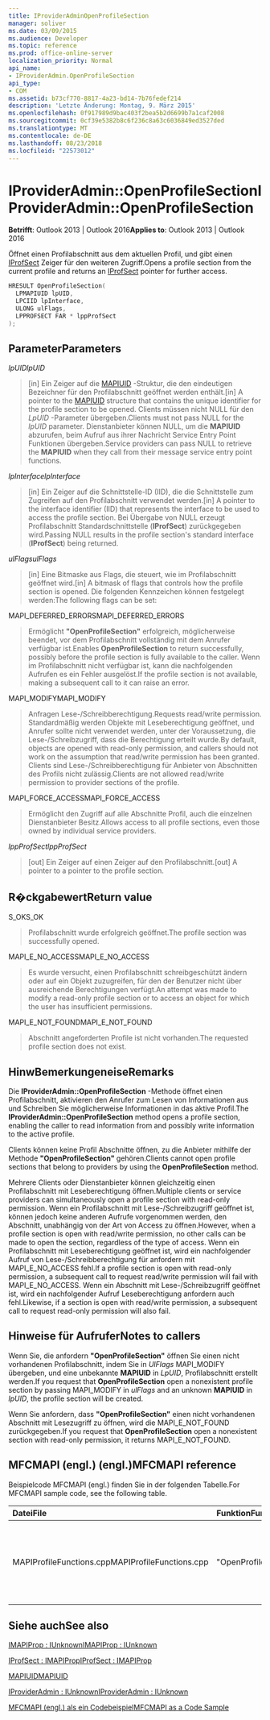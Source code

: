 ```yaml
---
title: IProviderAdminOpenProfileSection
manager: soliver
ms.date: 03/09/2015
ms.audience: Developer
ms.topic: reference
ms.prod: office-online-server
localization_priority: Normal
api_name:
- IProviderAdmin.OpenProfileSection
api_type:
- COM
ms.assetid: b73cf770-8817-4a23-bd14-7b76fedef214
description: 'Letzte Änderung: Montag, 9. März 2015'
ms.openlocfilehash: 0f917989d9bac403f2bea5b2d6699b7a1caf2008
ms.sourcegitcommit: 0cf39e5382b8c6f236c8a63c6036849ed3527ded
ms.translationtype: MT
ms.contentlocale: de-DE
ms.lasthandoff: 08/23/2018
ms.locfileid: "22573012"
---
```

# <a name="iprovideradminopenprofilesection"></a><span data-ttu-id="bb590-103">IProviderAdmin::OpenProfileSection</span><span class="sxs-lookup"><span data-stu-id="bb590-103">IProviderAdmin::OpenProfileSection</span></span>

  
  
<span data-ttu-id="bb590-104">**Betrifft**: Outlook 2013 | Outlook 2016</span><span class="sxs-lookup"><span data-stu-id="bb590-104">**Applies to**: Outlook 2013 | Outlook 2016</span></span> 
  
<span data-ttu-id="bb590-105">Öffnet einen Profilabschnitt aus dem aktuellen Profil, und gibt einen [IProfSect](iprofsectimapiprop.md) Zeiger für den weiteren Zugriff.</span><span class="sxs-lookup"><span data-stu-id="bb590-105">Opens a profile section from the current profile and returns an [IProfSect](iprofsectimapiprop.md) pointer for further access.</span></span> 
  
```cpp
HRESULT OpenProfileSection(
  LPMAPIUID lpUID,
  LPCIID lpInterface,
  ULONG ulFlags,
  LPPROFSECT FAR * lppProfSect
);
```

## <a name="parameters"></a><span data-ttu-id="bb590-106">Parameter</span><span class="sxs-lookup"><span data-stu-id="bb590-106">Parameters</span></span>

 <span data-ttu-id="bb590-107">_lpUID_</span><span class="sxs-lookup"><span data-stu-id="bb590-107">_lpUID_</span></span>
  
> <span data-ttu-id="bb590-108">[in] Ein Zeiger auf die [MAPIUID](mapiuid.md) -Struktur, die den eindeutigen Bezeichner für den Profilabschnitt geöffnet werden enthält.</span><span class="sxs-lookup"><span data-stu-id="bb590-108">[in] A pointer to the [MAPIUID](mapiuid.md) structure that contains the unique identifier for the profile section to be opened.</span></span> <span data-ttu-id="bb590-109">Clients müssen nicht NULL für den _LpUID_ -Parameter übergeben.</span><span class="sxs-lookup"><span data-stu-id="bb590-109">Clients must not pass NULL for the  _lpUID_ parameter.</span></span> <span data-ttu-id="bb590-110">Dienstanbieter können NULL, um die **MAPIUID** abzurufen, beim Aufruf aus ihrer Nachricht Service Entry Point Funktionen übergeben.</span><span class="sxs-lookup"><span data-stu-id="bb590-110">Service providers can pass NULL to retrieve the **MAPIUID** when they call from their message service entry point functions.</span></span> 
    
 <span data-ttu-id="bb590-111">_lpInterface_</span><span class="sxs-lookup"><span data-stu-id="bb590-111">_lpInterface_</span></span>
  
> <span data-ttu-id="bb590-112">[in] Ein Zeiger auf die Schnittstelle-ID (IID), die die Schnittstelle zum Zugreifen auf den Profilabschnitt verwendet werden.</span><span class="sxs-lookup"><span data-stu-id="bb590-112">[in] A pointer to the interface identifier (IID) that represents the interface to be used to access the profile section.</span></span> <span data-ttu-id="bb590-113">Bei Übergabe von NULL erzeugt Profilabschnitt Standardschnittstelle (**IProfSect**) zurückgegeben wird.</span><span class="sxs-lookup"><span data-stu-id="bb590-113">Passing NULL results in the profile section's standard interface (**IProfSect**) being returned.</span></span> 
    
 <span data-ttu-id="bb590-114">_ulFlags_</span><span class="sxs-lookup"><span data-stu-id="bb590-114">_ulFlags_</span></span>
  
> <span data-ttu-id="bb590-115">[in] Eine Bitmaske aus Flags, die steuert, wie im Profilabschnitt geöffnet wird.</span><span class="sxs-lookup"><span data-stu-id="bb590-115">[in] A bitmask of flags that controls how the profile section is opened.</span></span> <span data-ttu-id="bb590-116">Die folgenden Kennzeichen können festgelegt werden:</span><span class="sxs-lookup"><span data-stu-id="bb590-116">The following flags can be set:</span></span>
    
<span data-ttu-id="bb590-117">MAPI_DEFERRED_ERRORS</span><span class="sxs-lookup"><span data-stu-id="bb590-117">MAPI_DEFERRED_ERRORS</span></span> 
  
> <span data-ttu-id="bb590-118">Ermöglicht **"OpenProfileSection"** erfolgreich, möglicherweise beendet, vor dem Profilabschnitt vollständig mit dem Anrufer verfügbar ist.</span><span class="sxs-lookup"><span data-stu-id="bb590-118">Enables **OpenProfileSection** to return successfully, possibly before the profile section is fully available to the caller.</span></span> <span data-ttu-id="bb590-119">Wenn im Profilabschnitt nicht verfügbar ist, kann die nachfolgenden Aufrufen es ein Fehler ausgelöst.</span><span class="sxs-lookup"><span data-stu-id="bb590-119">If the profile section is not available, making a subsequent call to it can raise an error.</span></span> 
    
<span data-ttu-id="bb590-120">MAPI_MODIFY</span><span class="sxs-lookup"><span data-stu-id="bb590-120">MAPI_MODIFY</span></span> 
  
> <span data-ttu-id="bb590-121">Anfragen Lese-/Schreibberechtigung.</span><span class="sxs-lookup"><span data-stu-id="bb590-121">Requests read/write permission.</span></span> <span data-ttu-id="bb590-122">Standardmäßig werden Objekte mit Leseberechtigung geöffnet, und Anrufer sollte nicht verwendet werden, unter der Voraussetzung, die Lese-/Schreibzugriff, dass die Berechtigung erteilt wurde.</span><span class="sxs-lookup"><span data-stu-id="bb590-122">By default, objects are opened with read-only permission, and callers should not work on the assumption that read/write permission has been granted.</span></span> <span data-ttu-id="bb590-123">Clients sind Lese-/Schreibberechtigung für Anbieter von Abschnitten des Profils nicht zulässig.</span><span class="sxs-lookup"><span data-stu-id="bb590-123">Clients are not allowed read/write permission to provider sections of the profile.</span></span>
    
<span data-ttu-id="bb590-124">MAPI_FORCE_ACCESS</span><span class="sxs-lookup"><span data-stu-id="bb590-124">MAPI_FORCE_ACCESS</span></span>
  
> <span data-ttu-id="bb590-125">Ermöglicht den Zugriff auf alle Abschnitte Profil, auch die einzelnen Dienstanbieter Besitz.</span><span class="sxs-lookup"><span data-stu-id="bb590-125">Allows access to all profile sections, even those owned by individual service providers.</span></span>
    
 <span data-ttu-id="bb590-126">_lppProfSect_</span><span class="sxs-lookup"><span data-stu-id="bb590-126">_lppProfSect_</span></span>
  
> <span data-ttu-id="bb590-127">[out] Ein Zeiger auf einen Zeiger auf den Profilabschnitt.</span><span class="sxs-lookup"><span data-stu-id="bb590-127">[out] A pointer to a pointer to the profile section.</span></span>
    
## <a name="return-value"></a><span data-ttu-id="bb590-128">R�ckgabewert</span><span class="sxs-lookup"><span data-stu-id="bb590-128">Return value</span></span>

<span data-ttu-id="bb590-129">S_OK</span><span class="sxs-lookup"><span data-stu-id="bb590-129">S_OK</span></span> 
  
> <span data-ttu-id="bb590-130">Profilabschnitt wurde erfolgreich geöffnet.</span><span class="sxs-lookup"><span data-stu-id="bb590-130">The profile section was successfully opened.</span></span>
    
<span data-ttu-id="bb590-131">MAPI_E_NO_ACCESS</span><span class="sxs-lookup"><span data-stu-id="bb590-131">MAPI_E_NO_ACCESS</span></span> 
  
> <span data-ttu-id="bb590-132">Es wurde versucht, einen Profilabschnitt schreibgeschützt ändern oder auf ein Objekt zuzugreifen, für den der Benutzer nicht über ausreichende Berechtigungen verfügt.</span><span class="sxs-lookup"><span data-stu-id="bb590-132">An attempt was made to modify a read-only profile section or to access an object for which the user has insufficient permissions.</span></span>
    
<span data-ttu-id="bb590-133">MAPI_E_NOT_FOUND</span><span class="sxs-lookup"><span data-stu-id="bb590-133">MAPI_E_NOT_FOUND</span></span> 
  
> <span data-ttu-id="bb590-134">Abschnitt angeforderten Profile ist nicht vorhanden.</span><span class="sxs-lookup"><span data-stu-id="bb590-134">The requested profile section does not exist.</span></span>
    
## <a name="remarks"></a><span data-ttu-id="bb590-135">HinwBemerkungeneise</span><span class="sxs-lookup"><span data-stu-id="bb590-135">Remarks</span></span>

<span data-ttu-id="bb590-136">Die **IProviderAdmin::OpenProfileSection** -Methode öffnet einen Profilabschnitt, aktivieren den Anrufer zum Lesen von Informationen aus und Schreiben Sie möglicherweise Informationen in das aktive Profil.</span><span class="sxs-lookup"><span data-stu-id="bb590-136">The **IProviderAdmin::OpenProfileSection** method opens a profile section, enabling the caller to read information from and possibly write information to the active profile.</span></span> 
  
<span data-ttu-id="bb590-137">Clients können keine Profil Abschnitte öffnen, zu die Anbieter mithilfe der Methode **"OpenProfileSection"** gehören.</span><span class="sxs-lookup"><span data-stu-id="bb590-137">Clients cannot open profile sections that belong to providers by using the **OpenProfileSection** method.</span></span> 
  
<span data-ttu-id="bb590-138">Mehrere Clients oder Dienstanbieter können gleichzeitig einen Profilabschnitt mit Leseberechtigung öffnen.</span><span class="sxs-lookup"><span data-stu-id="bb590-138">Multiple clients or service providers can simultaneously open a profile section with read-only permission.</span></span> <span data-ttu-id="bb590-139">Wenn ein Profilabschnitt mit Lese-/Schreibzugriff geöffnet ist, können jedoch keine anderen Aufrufe vorgenommen werden, den Abschnitt, unabhängig von der Art von Access zu öffnen.</span><span class="sxs-lookup"><span data-stu-id="bb590-139">However, when a profile section is open with read/write permission, no other calls can be made to open the section, regardless of the type of access.</span></span> <span data-ttu-id="bb590-140">Wenn ein Profilabschnitt mit Leseberechtigung geöffnet ist, wird ein nachfolgender Aufruf von Lese-/Schreibberechtigung für anfordern mit MAPI_E_NO_ACCESS fehl.</span><span class="sxs-lookup"><span data-stu-id="bb590-140">If a profile section is open with read-only permission, a subsequent call to request read/write permission will fail with MAPI_E_NO_ACCESS.</span></span> <span data-ttu-id="bb590-141">Wenn ein Abschnitt mit Lese-/Schreibzugriff geöffnet ist, wird ein nachfolgender Aufruf Leseberechtigung anfordern auch fehl.</span><span class="sxs-lookup"><span data-stu-id="bb590-141">Likewise, if a section is open with read/write permission, a subsequent call to request read-only permission will also fail.</span></span> 
  
## <a name="notes-to-callers"></a><span data-ttu-id="bb590-142">Hinweise für Aufrufer</span><span class="sxs-lookup"><span data-stu-id="bb590-142">Notes to callers</span></span>

<span data-ttu-id="bb590-143">Wenn Sie, die anfordern **"OpenProfileSection"** öffnen Sie einen nicht vorhandenen Profilabschnitt, indem Sie in _UlFlags_ MAPI_MODIFY übergeben, und eine unbekannte **MAPIUID** in _LpUID_, Profilabschnitt erstellt werden.</span><span class="sxs-lookup"><span data-stu-id="bb590-143">If you request that **OpenProfileSection** open a nonexistent profile section by passing MAPI_MODIFY in  _ulFlags_ and an unknown **MAPIUID** in  _lpUID_, the profile section will be created.</span></span> 
  
<span data-ttu-id="bb590-144">Wenn Sie anfordern, dass **"OpenProfileSection"** einen nicht vorhandenen Abschnitt mit Lesezugriff zu öffnen, wird die MAPI_E_NOT_FOUND zurückgegeben.</span><span class="sxs-lookup"><span data-stu-id="bb590-144">If you request that **OpenProfileSection** open a nonexistent section with read-only permission, it returns MAPI_E_NOT_FOUND.</span></span> 
  
## <a name="mfcmapi-reference"></a><span data-ttu-id="bb590-145">MFCMAPI (engl.) (engl.)</span><span class="sxs-lookup"><span data-stu-id="bb590-145">MFCMAPI reference</span></span>

<span data-ttu-id="bb590-146">Beispielcode MFCMAPI (engl.) finden Sie in der folgenden Tabelle.</span><span class="sxs-lookup"><span data-stu-id="bb590-146">For MFCMAPI sample code, see the following table.</span></span>
  
|<span data-ttu-id="bb590-147">**Datei**</span><span class="sxs-lookup"><span data-stu-id="bb590-147">**File**</span></span>|<span data-ttu-id="bb590-148">**Funktion**</span><span class="sxs-lookup"><span data-stu-id="bb590-148">**Function**</span></span>|<span data-ttu-id="bb590-149">**Comment**</span><span class="sxs-lookup"><span data-stu-id="bb590-149">**Comment**</span></span>|
|:-----|:-----|:-----|
|<span data-ttu-id="bb590-150">MAPIProfileFunctions.cpp</span><span class="sxs-lookup"><span data-stu-id="bb590-150">MAPIProfileFunctions.cpp</span></span>  <br/> |<span data-ttu-id="bb590-151">"OpenProfileSection"</span><span class="sxs-lookup"><span data-stu-id="bb590-151">OpenProfileSection</span></span>  <br/> |<span data-ttu-id="bb590-152">MFCMAPI (engl.) verwendet die **IProviderAdmin::OpenProfileSection** -Methode, um einen Profilabschnitt aus dem aktuellen Profil zu öffnen.</span><span class="sxs-lookup"><span data-stu-id="bb590-152">MFCMAPI uses the **IProviderAdmin::OpenProfileSection** method to open a profile section from the current profile.</span></span>  <br/> |
   
## <a name="see-also"></a><span data-ttu-id="bb590-153">Siehe auch</span><span class="sxs-lookup"><span data-stu-id="bb590-153">See also</span></span>



[<span data-ttu-id="bb590-154">IMAPIProp : IUnknown</span><span class="sxs-lookup"><span data-stu-id="bb590-154">IMAPIProp : IUnknown</span></span>](imapipropiunknown.md)
  
[<span data-ttu-id="bb590-155">IProfSect : IMAPIProp</span><span class="sxs-lookup"><span data-stu-id="bb590-155">IProfSect : IMAPIProp</span></span>](iprofsectimapiprop.md)
  
[<span data-ttu-id="bb590-156">MAPIUID</span><span class="sxs-lookup"><span data-stu-id="bb590-156">MAPIUID</span></span>](mapiuid.md)
  
[<span data-ttu-id="bb590-157">IProviderAdmin : IUnknown</span><span class="sxs-lookup"><span data-stu-id="bb590-157">IProviderAdmin : IUnknown</span></span>](iprovideradminiunknown.md)


[<span data-ttu-id="bb590-158">MFCMAPI (engl.) als ein Codebeispiel</span><span class="sxs-lookup"><span data-stu-id="bb590-158">MFCMAPI as a Code Sample</span></span>](mfcmapi-as-a-code-sample.md)

